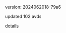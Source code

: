 version: 2024062018-79a6

updated 102 avds

[details](https://github.com/0x74f917491bfa7ebfa379/ali_avd_db/blob/master/change_log/2024/06/20/18/79a6.txt)